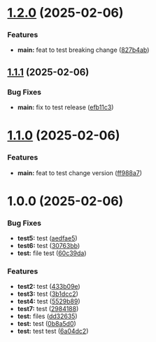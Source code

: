 # [1.2.0](https://github.com/regadior/automatic-release-example/compare/v1.1.1...v1.2.0) (2025-02-06)


### Features

* **main:** feat to test breaking change ([827b4ab](https://github.com/regadior/automatic-release-example/commit/827b4aba0ef5407f3af7923390e875636df67d5c))

## [1.1.1](https://github.com/regadior/automatic-release-example/compare/v1.1.0...v1.1.1) (2025-02-06)


### Bug Fixes

* **main:** fix to test release ([efb11c3](https://github.com/regadior/automatic-release-example/commit/efb11c31fcc35bea97ba654458d4dbca70df3468))

# [1.1.0](https://github.com/regadior/automatic-release-example/compare/v1.0.0...v1.1.0) (2025-02-06)


### Features

* **main:** feat to test change version ([ff988a7](https://github.com/regadior/automatic-release-example/commit/ff988a77f5e843a55542d4f5d6cff1e4847b3cb4))

# 1.0.0 (2025-02-06)


### Bug Fixes

* **test5:** test ([aedfae5](https://github.com/regadior/automatic-release-example/commit/aedfae5feb8bd36ab592bb5321ff466b58513fa0))
* **test6:** test ([30763bb](https://github.com/regadior/automatic-release-example/commit/30763bbb55031505291e1a0e3c58012ea7e7139f))
* **test:** file test ([60c39da](https://github.com/regadior/automatic-release-example/commit/60c39dac7e5b493c5cd0c6e7d01ca03450785e13))


### Features

* **test2:** test ([433b09e](https://github.com/regadior/automatic-release-example/commit/433b09e0684e1b0dd19a29f1c38888de7e200197))
* **test3:** test ([3b1dcc2](https://github.com/regadior/automatic-release-example/commit/3b1dcc2063fef228fc7e74d11658b08031044588))
* **test4:** test ([5529b89](https://github.com/regadior/automatic-release-example/commit/5529b89b8d97da945191e4525174ad86b40675ca))
* **test7:** test ([2984188](https://github.com/regadior/automatic-release-example/commit/29841888466da7e8b79c9d2a1dece006d96ec640))
* **test:** files ([dd32635](https://github.com/regadior/automatic-release-example/commit/dd326356fb03908eb8581dd0391fcb1854f0d915))
* **test:** test ([0b8a5d0](https://github.com/regadior/automatic-release-example/commit/0b8a5d0fe66170e447aba72b5e2649b284cbc57e))
* **test:** test test ([6a04dc2](https://github.com/regadior/automatic-release-example/commit/6a04dc23593f8d5adb1571c3491e1cd3fb90e7c3))
